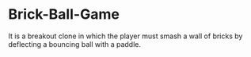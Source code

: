 # Brick-Ball-Game
It is a breakout clone in which the player must smash a wall of bricks by deflecting a bouncing ball with a paddle.
